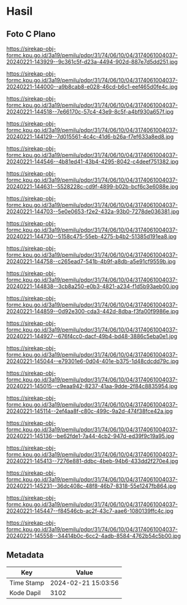 # Hasil

## Foto C Plano

https://sirekap-obj-formc.kpu.go.id/3a19/pemilu/pdpr/31/74/06/10/04/3174061004037-20240221-143929--9c361c5f-d23a-4494-902d-887e7d5dd251.jpg

https://sirekap-obj-formc.kpu.go.id/3a19/pemilu/pdpr/31/74/06/10/04/3174061004037-20240221-144000--a9b8cab8-e028-46cd-b6c1-eef465d0fe4c.jpg

https://sirekap-obj-formc.kpu.go.id/3a19/pemilu/pdpr/31/74/06/10/04/3174061004037-20240221-144518--7e66170c-57c4-43e9-8c5f-a4bf930a657f.jpg

https://sirekap-obj-formc.kpu.go.id/3a19/pemilu/pdpr/31/74/06/10/04/3174061004037-20240221-144129--7d015561-4c4c-41d6-b26a-f7ef633a8ed8.jpg

https://sirekap-obj-formc.kpu.go.id/3a19/pemilu/pdpr/31/74/06/10/04/3174061004037-20240221-144546--4b81ed41-43b4-4295-8042-c4deef751382.jpg

https://sirekap-obj-formc.kpu.go.id/3a19/pemilu/pdpr/31/74/06/10/04/3174061004037-20240221-144631--5528228c-cd9f-4899-b02b-bcf6c3e6088e.jpg

https://sirekap-obj-formc.kpu.go.id/3a19/pemilu/pdpr/31/74/06/10/04/3174061004037-20240221-144703--5e0e0653-f2e2-432a-93b0-7278de036381.jpg

https://sirekap-obj-formc.kpu.go.id/3a19/pemilu/pdpr/31/74/06/10/04/3174061004037-20240221-144730--5158c475-55eb-4275-b4b2-51385d191ea8.jpg

https://sirekap-obj-formc.kpu.go.id/3a19/pemilu/pdpr/31/74/06/10/04/3174061004037-20240221-144758--c265ead7-541b-4b9f-a8db-a5e91cf9559b.jpg

https://sirekap-obj-formc.kpu.go.id/3a19/pemilu/pdpr/31/74/06/10/04/3174061004037-20240221-144838--3cb8a250-e0b3-4821-a234-f1d5b93aeb00.jpg

https://sirekap-obj-formc.kpu.go.id/3a19/pemilu/pdpr/31/74/06/10/04/3174061004037-20240221-144859--0d92e300-cda3-442d-8dba-f3fa00f9986e.jpg

https://sirekap-obj-formc.kpu.go.id/3a19/pemilu/pdpr/31/74/06/10/04/3174061004037-20240221-144927--676f4cc0-dacf-49b4-bd48-3886c5eba0e1.jpg

https://sirekap-obj-formc.kpu.go.id/3a19/pemilu/pdpr/31/74/06/10/04/3174061004037-20240221-145044--e79301e6-0d04-401e-b375-1d48cdcdd79c.jpg

https://sirekap-obj-formc.kpu.go.id/3a19/pemilu/pdpr/31/74/06/10/04/3174061004037-20240221-145015--c9eaa942-8237-41aa-9dde-2f84c8835954.jpg

https://sirekap-obj-formc.kpu.go.id/3a19/pemilu/pdpr/31/74/06/10/04/3174061004037-20240221-145114--2ef4aa8f-c80c-499c-9a2d-474f38fce42a.jpg

https://sirekap-obj-formc.kpu.go.id/3a19/pemilu/pdpr/31/74/06/10/04/3174061004037-20240221-145136--be62fde1-7a44-4cb2-947d-ed39f9c19a95.jpg

https://sirekap-obj-formc.kpu.go.id/3a19/pemilu/pdpr/31/74/06/10/04/3174061004037-20240221-145413--7276e881-ddbc-4beb-94b6-433dd2f270e4.jpg

https://sirekap-obj-formc.kpu.go.id/3a19/pemilu/pdpr/31/74/06/10/04/3174061004037-20240221-145231--36dc408c-48f8-46b7-8318-55e1247fb864.jpg

https://sirekap-obj-formc.kpu.go.id/3a19/pemilu/pdpr/31/74/06/10/04/3174061004037-20240221-145447--f84546cb-ac2f-43c7-aae6-1080139ffc4c.jpg

https://sirekap-obj-formc.kpu.go.id/3a19/pemilu/pdpr/31/74/06/10/04/3174061004037-20240221-145558--34414b0c-6cc2-4adb-8584-4762b54c5b00.jpg


## Metadata

| Key        | Value               |
| ---------- | ------------------- |
| Time Stamp | 2024-02-21 15:03:56 |
| Kode Dapil | 3102                |



